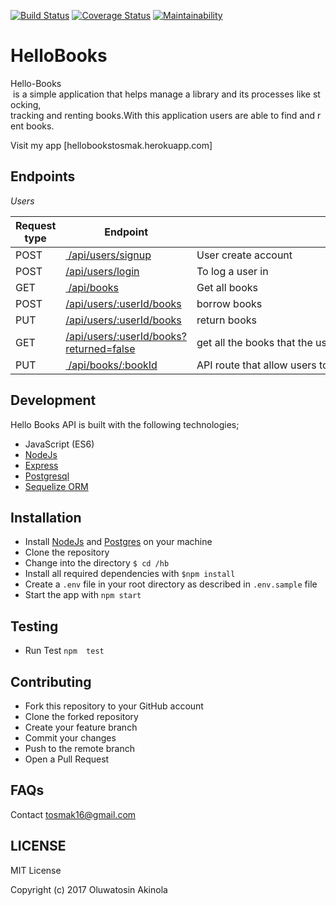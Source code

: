 [![Build Status](https://travis-ci.org/tosmak16/HelloBooks.svg?branch=develop)](https://travis-ci.org/tosmak16/HelloBooks)
[![Coverage Status](https://coveralls.io/repos/github/tosmak16/HelloBooks/badge.svg?branch=develop)](https://coveralls.io/github/tosmak16/HelloBooksbranch=develop)
[![Maintainability](https://api.codeclimate.com/v1/badges/a5a56f4d48add9c1ab06/maintainability)](https://codeclimate.com/github/tosmak16/HelloBooks/maintainability)
# HelloBooks
Hello-Books​ is a simple application that helps manage a library and its processes like stocking,  tracking and renting books.With this application users are able to find and rent books. 

Visit my app [hellobookstosmak.herokuapp.com]

## Endpoints

*Users*

Request type | Endpoint | Action
------------ | -------- | ------
POST | [ /api/users/signup](#Create-account) | User create account
POST | [/api/users/login](#login) | To log a user in
GET  | [ /api/books](#get-books) | Get all books
POST | [/api/users/:userId/books](#borrow-books) | borrow books
PUT  | [/api/users/:userId/books](#return-books) | return books
GET  | [/api/users/:userId/books?returned=false](#borrow-books) | get all the books that the user has borrowed but has not returned
PUT  | [ /api/books/:bookId](#modify-book-infor) | API route that allow users to modify a book information
## Development
Hello Books API is built with the following technologies;
- JavaScript (ES6)
- [NodeJs](https://nodejs.org)
- [Express](http://expressjs.com/)
- [Postgresql](https://www.postgresql.org/)
- [Sequelize ORM](http://docs.sequelizejs.com/en/v3/)

## Installation
  - Install [NodeJs](https://nodejs.org/en/) and [Postgres](https://www.postgresql.org/) on your machine
   - Clone the repository
  - Change into the directory `$ cd /hb`
  - Install all required dependencies with `$npm install`
  - Create a `.env` file in your root directory as described in `.env.sample` file
  - Start the app with `npm start`
## Testing
  - Run Test `npm  test`  

## Contributing
- Fork this repository to your GitHub account
- Clone the forked repository
- Create your feature branch
- Commit your changes
- Push to the remote branch
- Open a Pull Request


## FAQs
Contact tosmak16@gmail.com

## LICENSE
MIT License

Copyright (c) 2017 Oluwatosin Akinola

